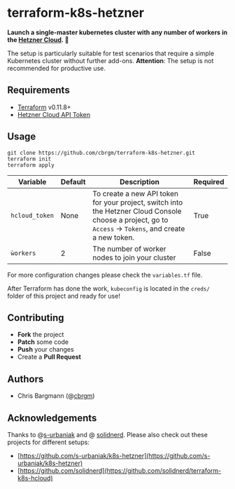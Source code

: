 # terraform-k8s-hetzner

**Launch a single-master kubernetes cluster with any number of workers in the [Hetzner Cloud](https://www.hetzner.de/cloud). 🚀**

The setup is particularly suitable for test scenarios that require a simple Kubernetes cluster without further add-ons. **Attention**: The setup is not recommended for productive use.

## Requirements

-   [Terraform](https://www.terraform.io/downloads.html) v0.11.8+
-   [Hetzner Cloud API Token](https://console.hetzner.cloud/projects)

## Usage

```
git clone https://github.com/cbrgm/terraform-k8s-hetzner.git
terraform init
terraform apply
```


Variable  |  Default | Description |  Required
--|---|---|--
`hcloud_token` | None | To create a new API token for your project, switch into the Hetzner Cloud Console choose a project, go to `Access` → `Tokens`, and create a new token.  |  True
`ẁorkers`  | 2| The number of worker nodes to join your cluster  | False

For more configuration changes please check the `variables.tf` file.

After Terraform has done the work, `kubeconfig` is located in the `creds/` folder of this project and ready for use!

## Contributing

-   **Fork** the project
-   **Patch** some code
-   **Push** your changes
-   Create a **Pull Request**

## Authors

-   Chris Bargmann (@[cbrgm](https://github.com/cbrgm))

## Acknowledgements

Thanks to @[s-urbaniak](https://github.com/s-urbaniak) and @ [solidnerd](https://github.com/solidnerd). Please also check out these projects for different setups:

* [https://github.com/s-urbaniak/k8s-hetzner](https://github.com/s-urbaniak/k8s-hetzner)
* [https://github.com/solidnerd](https://github.com/solidnerd/terraform-k8s-hcloud)
